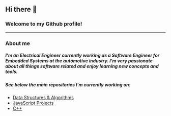 ## Hi there 👋
### Welcome to my Github profile!
---
### About me
##### I'm an Electrical Engineer currently working as a Software Engineer for Embedded Systems at the automotive industry. I'm very passionate about all things software related and enjoy learning new concepts and tools.
##### See below the main repositories I'm currently working on:
* [Data Structures & Algorithms](https://github.com/pedrotorreao/DSA)
* [JavaScript Projects](https://github.com/pedrotorreao/javascript-projects)
* [C++](https://github.com/pedrotorreao/Cpp)
<!--
**pedrotorreao/pedrotorreao** is a ✨ _special_ ✨ repository because its `README.md` (this file) appears on your GitHub profile.

Here are some ideas to get you started:

- 🔭 I’m currently working on ...
- 🌱 I’m currently learning ...
- 👯 I’m looking to collaborate on ...
- 🤔 I’m looking for help with ...
- 💬 Ask me about ...
- 📫 How to reach me: ...
- 😄 Pronouns: ...
- ⚡ Fun fact: ...
-->

